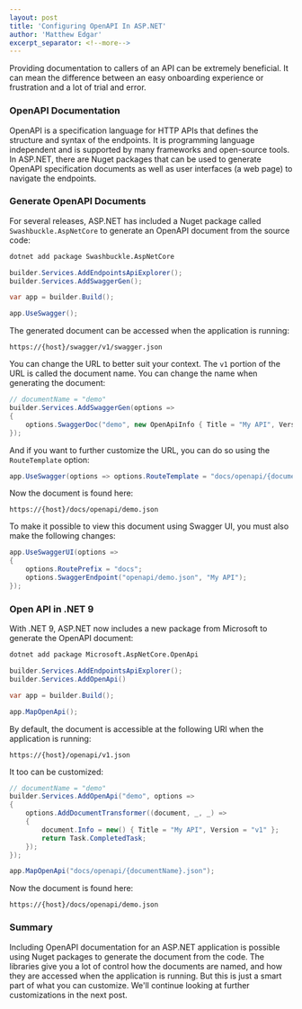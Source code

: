 ```yaml
---
layout: post
title: 'Configuring OpenAPI In ASP.NET'
author: 'Matthew Edgar'
excerpt_separator: <!--more-->
---
```


Providing documentation to callers of an API can be extremely beneficial. It can mean the difference
between an easy onboarding experience or frustration and a lot of trial and error.

<!--more-->

### OpenAPI Documentation

OpenAPI is a specification language for HTTP APIs that defines the structure and syntax of the
endpoints. It is programming language independent and is supported by many frameworks and open-source
tools. In ASP.NET, there are Nuget packages that can be used to generate OpenAPI specification
documents as well as user interfaces (a web page) to navigate the endpoints.

### Generate OpenAPI Documents

For several releases, ASP.NET has included a Nuget package called `Swashbuckle.AspNetCore` to generate
an OpenAPI document from the source code:

```bash
dotnet add package Swashbuckle.AspNetCore
```

```csharp
builder.Services.AddEndpointsApiExplorer();
builder.Services.AddSwaggerGen();

var app = builder.Build();

app.UseSwagger();
```

The generated document can be accessed when the application is running:

`https://{host}/swagger/v1/swagger.json`

You can change the URL to better suit your context. The `v1` portion of the URL is called the document
name. You can change the name when generating the document:

```csharp
// documentName = "demo"
builder.Services.AddSwaggerGen(options =>
{
    options.SwaggerDoc("demo", new OpenApiInfo { Title = "My API", Version = "v1" });
});
```

And if you want to further customize the URL, you can do so using the `RouteTemplate` option:

```csharp
app.UseSwagger(options => options.RouteTemplate = "docs/openapi/{documentName}.json");
```

Now the document is found here:

`https://{host}/docs/openapi/demo.json`

To make it possible to view this document using Swagger UI, you must also make the following changes:

```csharp
app.UseSwaggerUI(options =>
{
    options.RoutePrefix = "docs";
    options.SwaggerEndpoint("openapi/demo.json", "My API");
});
```

### Open API in .NET 9

With .NET 9, ASP.NET now includes a new package from Microsoft to generate the OpenAPI document:

```bash
dotnet add package Microsoft.AspNetCore.OpenApi
```

```csharp
builder.Services.AddEndpointsApiExplorer();
builder.Services.AddOpenApi()

var app = builder.Build();

app.MapOpenApi();
```

By default, the document is accessible at the following URl when the application is running:

`https://{host}/openapi/v1.json`

It too can be customized:

```csharp
// documentName = "demo"
builder.Services.AddOpenApi("demo", options =>
{
    options.AddDocumentTransformer((document, _, _) =>
    {
        document.Info = new() { Title = "My API", Version = "v1" };
        return Task.CompletedTask;
    });
});

app.MapOpenApi("docs/openapi/{documentName}.json");
```

Now the document is found here:

`https://{host}/docs/openapi/demo.json`

### Summary

Including OpenAPI documentation for an ASP.NET application is possible using Nuget packages to
generate the document from the code. The libraries give you a lot of control how the documents
are named, and how they are accessed when the application is running. But this is just a smart part
of what you can customize. We'll continue looking at further customizations in the next post.
